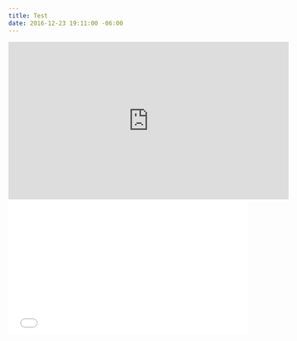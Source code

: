 ```yaml
---
title: Test
date: 2016-12-23 19:11:00 -06:00
---
```


<iframe width="560" height="315" src="https://www.youtube.com/embed/Tvm9UYQLGX0" frameborder="0" allowfullscreen></iframe>

<iframe allowfullscreen="" frameborder="0" height="270" src="www.wyzant.com" width="480"></iframe><br />